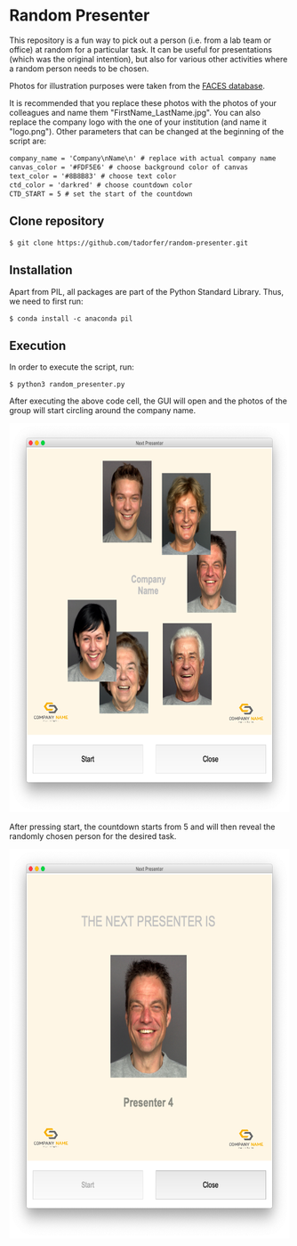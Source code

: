 # Random Presenter

This repository is a fun way to pick out a person (i.e. from a lab team or office) at random for a particular task. It can be useful for presentations (which was the original intention), but also for various other activities where a random person needs to be chosen. 

Photos for illustration purposes were taken from the [FACES database](https://faces.mpdl.mpg.de/imeji/collection/IXTdg721TwZwyZ8e?q=).

It is recommended that you replace these photos with the photos of your colleagues and name them "FirstName_LastName.jpg".
You can also replace the company logo with the one of your institution (and name it "logo.png"). Other parameters that can be changed at the beginning of the script are:

```
company_name = 'Company\nName\n' # replace with actual company name
canvas_color = '#FDF5E6' # choose background color of canvas
text_color = '#8B8B83' # choose text color
ctd_color = 'darkred' # choose countdown color
CTD_START = 5 # set the start of the countdown
```


## Clone repository

```
$ git clone https://github.com/tadorfer/random-presenter.git
```

## Installation

Apart from PIL, all packages are part of the Python Standard Library. Thus, we need to first run:

```
$ conda install -c anaconda pil
```

## Execution 

In order to execute the script, run:

```
$ python3 random_presenter.py
```

After executing the above code cell, the GUI will open and the photos of the group will start circling around the company name. 

<p align="center">
  <img src="/Output/Members.png" height="700" width="650">
 </p>

After pressing start, the countdown starts from 5 and will then reveal the randomly chosen person for the desired task.

<p align="center">
  <img src="/Output/Presenter.png" height="700" width="650">
</p>

